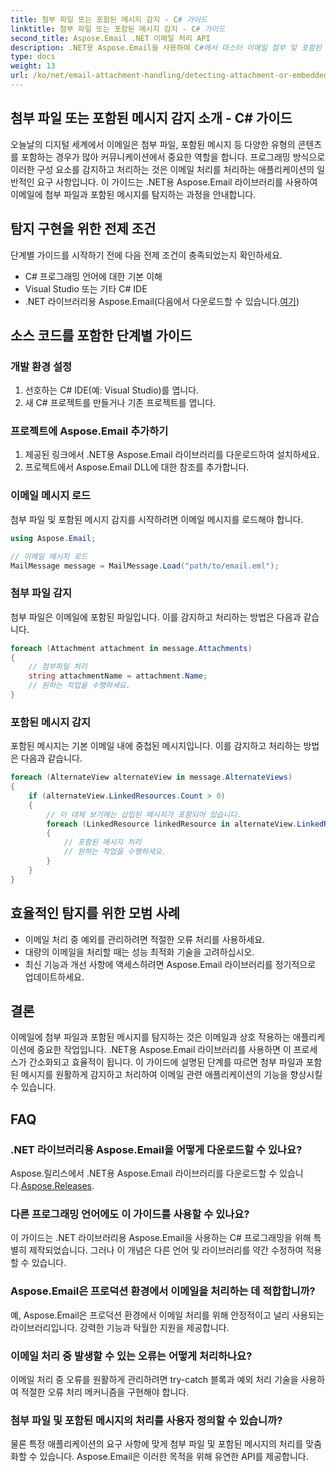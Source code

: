 ```yaml
---
title: 첨부 파일 또는 포함된 메시지 감지 - C# 가이드
linktitle: 첨부 파일 또는 포함된 메시지 감지 - C# 가이드
second_title: Aspose.Email .NET 이메일 처리 API
description: .NET용 Aspose.Email을 사용하여 C#에서 마스터 이메일 첨부 및 포함된 메시지 감지를 수행합니다. 당사의 종합 가이드를 통해 귀하의 이메일 처리 능력을 향상시키십시오.
type: docs
weight: 13
url: /ko/net/email-attachment-handling/detecting-attachment-or-embedded-message-csharp-guide/
---
```


## 첨부 파일 또는 포함된 메시지 감지 소개 - C# 가이드

오늘날의 디지털 세계에서 이메일은 첨부 파일, 포함된 메시지 등 다양한 유형의 콘텐츠를 포함하는 경우가 많아 커뮤니케이션에서 중요한 역할을 합니다. 프로그래밍 방식으로 이러한 구성 요소를 감지하고 처리하는 것은 이메일 처리를 처리하는 애플리케이션의 일반적인 요구 사항입니다. 이 가이드는 .NET용 Aspose.Email 라이브러리를 사용하여 이메일에 첨부 파일과 포함된 메시지를 탐지하는 과정을 안내합니다.

## 탐지 구현을 위한 전제 조건

단계별 가이드를 시작하기 전에 다음 전제 조건이 충족되었는지 확인하세요.

- C# 프로그래밍 언어에 대한 기본 이해
- Visual Studio 또는 기타 C# IDE
-  .NET 라이브러리용 Aspose.Email(다음에서 다운로드할 수 있습니다.[여기](https://products.aspose.com/email/net))

## 소스 코드를 포함한 단계별 가이드

### 개발 환경 설정

1. 선호하는 C# IDE(예: Visual Studio)를 엽니다.
2. 새 C# 프로젝트를 만들거나 기존 프로젝트를 엽니다.

### 프로젝트에 Aspose.Email 추가하기

1. 제공된 링크에서 .NET용 Aspose.Email 라이브러리를 다운로드하여 설치하세요.
2. 프로젝트에서 Aspose.Email DLL에 대한 참조를 추가합니다.

### 이메일 메시지 로드

첨부 파일 및 포함된 메시지 감지를 시작하려면 이메일 메시지를 로드해야 합니다.

```csharp
using Aspose.Email;

// 이메일 메시지 로드
MailMessage message = MailMessage.Load("path/to/email.eml");
```

### 첨부 파일 감지

첨부 파일은 이메일에 포함된 파일입니다. 이를 감지하고 처리하는 방법은 다음과 같습니다.

```csharp
foreach (Attachment attachment in message.Attachments)
{
    // 첨부파일 처리
    string attachmentName = attachment.Name;
    // 원하는 작업을 수행하세요.
}
```

### 포함된 메시지 감지

포함된 메시지는 기본 이메일 내에 중첩된 메시지입니다. 이를 감지하고 처리하는 방법은 다음과 같습니다.

```csharp
foreach (AlternateView alternateView in message.AlternateViews)
{
    if (alternateView.LinkedResources.Count > 0)
    {
        // 이 대체 보기에는 삽입된 메시지가 포함되어 있습니다.
        foreach (LinkedResource linkedResource in alternateView.LinkedResources)
        {
            // 포함된 메시지 처리
            // 원하는 작업을 수행하세요.
        }
    }
}
```

## 효율적인 탐지를 위한 모범 사례

- 이메일 처리 중 예외를 관리하려면 적절한 오류 처리를 사용하세요.
- 대량의 이메일을 처리할 때는 성능 최적화 기술을 고려하십시오.
- 최신 기능과 개선 사항에 액세스하려면 Aspose.Email 라이브러리를 정기적으로 업데이트하세요.

## 결론

이메일에 첨부 파일과 포함된 메시지를 탐지하는 것은 이메일과 상호 작용하는 애플리케이션에 중요한 작업입니다. .NET용 Aspose.Email 라이브러리를 사용하면 이 프로세스가 간소화되고 효율적이 됩니다. 이 가이드에 설명된 단계를 따르면 첨부 파일과 포함된 메시지를 원활하게 감지하고 처리하여 이메일 관련 애플리케이션의 기능을 향상시킬 수 있습니다.

## FAQ

### .NET 라이브러리용 Aspose.Email을 어떻게 다운로드할 수 있나요?

 Aspose.릴리스에서 .NET용 Aspose.Email 라이브러리를 다운로드할 수 있습니다.[Aspose.Releases](https://releases.aspose.com/email/net/).

### 다른 프로그래밍 언어에도 이 가이드를 사용할 수 있나요?

이 가이드는 .NET 라이브러리용 Aspose.Email을 사용하는 C# 프로그래밍을 위해 특별히 제작되었습니다. 그러나 이 개념은 다른 언어 및 라이브러리를 약간 수정하여 적용할 수 있습니다.

### Aspose.Email은 프로덕션 환경에서 이메일을 처리하는 데 적합합니까?

예, Aspose.Email은 프로덕션 환경에서 이메일 처리를 위해 안정적이고 널리 사용되는 라이브러리입니다. 강력한 기능과 탁월한 지원을 제공합니다.

### 이메일 처리 중 발생할 수 있는 오류는 어떻게 처리하나요?

이메일 처리 중 오류를 원활하게 관리하려면 try-catch 블록과 예외 처리 기술을 사용하여 적절한 오류 처리 메커니즘을 구현해야 합니다.

### 첨부 파일 및 포함된 메시지의 처리를 사용자 정의할 수 있습니까?

물론 특정 애플리케이션의 요구 사항에 맞게 첨부 파일 및 포함된 메시지의 처리를 맞춤화할 수 있습니다. Aspose.Email은 이러한 목적을 위해 유연한 API를 제공합니다.